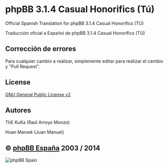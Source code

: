 phpBB 3.1.4 Casual Honorifics (Tú)
================================

Official Spanish Translation for phpBB 3.1.4 Casual Honorifics (TÚ)

Traducción oficial a Español de phpBB 3.1.4 Casual Honorifics (TÚ)

## Corrección de errores
Para cualquier cambio a realizar, simplemente editar para realizar el cambio y "Pull Request".

## License
[GNU General Public License v2](http://opensource.org/licenses/GPL-2.0)

## Autores
ThE KuKa (Raúl Arroyo Monzo)

Huan Manwë (Juan Manuel)


## © [phpBB España](http://www.phpbb-es.com) 2003 / 2014

![phpBB Spain](http://www.phpbb-es.com/images/logo_es.png) 
